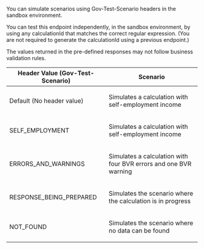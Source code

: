 <p>You can simulate scenarios using Gov-Test-Scenario headers in the sandbox environment.<p>

<p>You can test this endpoint independently, in the sandbox environment, by using any calculationId that matches the correct regular expression. 
(You are not required to generate the calculationId using a previous endpoint.)</p>

<p>The values returned in the pre-defined responses may not follow business validation rules.</p>

<table>
    <thead>
        <tr>
            <th>Header Value (Gov-Test-Scenario)</th>
            <th>Scenario</th>
        </tr>
    </thead>
    <tbody>
        <tr>
            <td><p>Default (No header value)</p></td>
            <td><p>Simulates a calculation with self-employment income</p></td>
        </tr>
        <tr>
            <td><p>SELF_EMPLOYMENT</p></td>
            <td><p>Simulates a calculation with self-employment income</p></td>
        </tr>      
        <tr>
            <td><p>ERRORS_AND_WARNINGS</p></td>
            <td><p>Simulates a calculation with four BVR errors and one BVR warning</p></td>
        </tr>
        <tr>
            <td><p>RESPONSE_BEING_PREPARED</p></td>
            <td><p>Simulates the scenario where the calculation is in progress</p></td>
        </tr>
        <tr>
            <td><p>NOT_FOUND</p></td>
            <td><p>Simulates the scenario where no data can be found</p></td>
        </tr>
    </tbody>
</table>